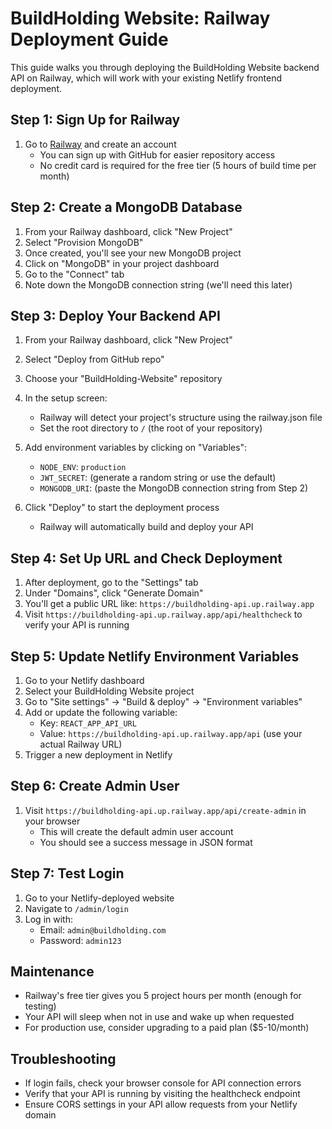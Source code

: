 # BuildHolding Website: Railway Deployment Guide

This guide walks you through deploying the BuildHolding Website backend API on Railway, which will work with your existing Netlify frontend deployment.

## Step 1: Sign Up for Railway

1. Go to [Railway](https://railway.app/) and create an account
   - You can sign up with GitHub for easier repository access
   - No credit card is required for the free tier (5 hours of build time per month)

## Step 2: Create a MongoDB Database

1. From your Railway dashboard, click "New Project"
2. Select "Provision MongoDB"
3. Once created, you'll see your new MongoDB project
4. Click on "MongoDB" in your project dashboard
5. Go to the "Connect" tab
6. Note down the MongoDB connection string (we'll need this later)

## Step 3: Deploy Your Backend API

1. From your Railway dashboard, click "New Project"
2. Select "Deploy from GitHub repo"
3. Choose your "BuildHolding-Website" repository
4. In the setup screen:
   - Railway will detect your project's structure using the railway.json file
   - Set the root directory to `/` (the root of your repository)

5. Add environment variables by clicking on "Variables":
   - `NODE_ENV`: `production`
   - `JWT_SECRET`: (generate a random string or use the default)
   - `MONGODB_URI`: (paste the MongoDB connection string from Step 2)

6. Click "Deploy" to start the deployment process
   - Railway will automatically build and deploy your API

## Step 4: Set Up URL and Check Deployment

1. After deployment, go to the "Settings" tab
2. Under "Domains", click "Generate Domain"
3. You'll get a public URL like: `https://buildholding-api.up.railway.app`
4. Visit `https://buildholding-api.up.railway.app/api/healthcheck` to verify your API is running

## Step 5: Update Netlify Environment Variables

1. Go to your Netlify dashboard
2. Select your BuildHolding Website project
3. Go to "Site settings" → "Build & deploy" → "Environment variables"
4. Add or update the following variable:
   - Key: `REACT_APP_API_URL`
   - Value: `https://buildholding-api.up.railway.app/api` (use your actual Railway URL)
5. Trigger a new deployment in Netlify

## Step 6: Create Admin User

1. Visit `https://buildholding-api.up.railway.app/api/create-admin` in your browser
   - This will create the default admin user account
   - You should see a success message in JSON format

## Step 7: Test Login

1. Go to your Netlify-deployed website
2. Navigate to `/admin/login`
3. Log in with:
   - Email: `admin@buildholding.com`
   - Password: `admin123`

## Maintenance

- Railway's free tier gives you 5 project hours per month (enough for testing)
- Your API will sleep when not in use and wake up when requested
- For production use, consider upgrading to a paid plan ($5-10/month)

## Troubleshooting

- If login fails, check your browser console for API connection errors
- Verify that your API is running by visiting the healthcheck endpoint
- Ensure CORS settings in your API allow requests from your Netlify domain
